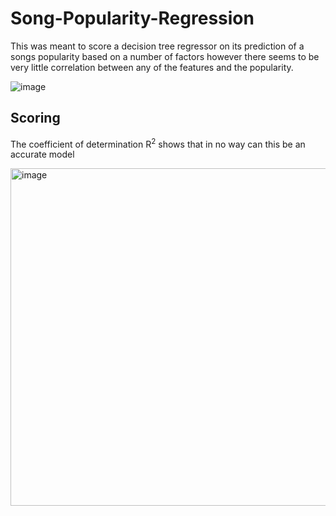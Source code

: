 # Song-Popularity-Regression
This was meant to score a decision tree regressor on its prediction of a songs popularity based on a number of factors 
however there seems to be very little correlation between any of the features and the popularity.

![image](https://user-images.githubusercontent.com/20866368/174113582-ebb96dca-176d-43d5-b410-944bf52a965c.png)


## Scoring
The coefficient of determination R<sup>2</sup> shows that in no way can this be an accurate model 

<img width="540" alt="image" src="https://user-images.githubusercontent.com/20866368/174113773-3c4f1d0c-5a35-497b-b15d-0a85d2fb2d98.png">

